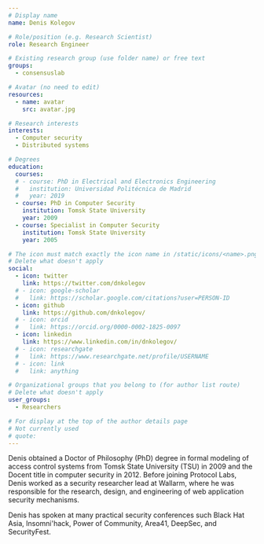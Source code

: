 ```yaml
---
# Display name
name: Denis Kolegov

# Role/position (e.g. Research Scientist)
role: Research Engineer

# Existing research group (use folder name) or free text
groups:
  - consensuslab

# Avatar (no need to edit)
resources:
  - name: avatar
    src: avatar.jpg

# Research interests
interests:
  - Computer security
  - Distributed systems

# Degrees
education:
  courses:
  # - course: PhD in Electrical and Electronics Engineering
  #   institution: Universidad Politécnica de Madrid
  #   year: 2019
  - course: PhD in Computer Security
    institution: Tomsk State University
    year: 2009
  - course: Specialist in Computer Security
    institution: Tomsk State University
    year: 2005   

# The icon must match exactly the icon name in /static/icons/<name>.png
# Delete what doesn't apply
social:
  - icon: twitter
    link: https://twitter.com/dnkolegov
  # - icon: google-scholar
  #   link: https://scholar.google.com/citations?user=PERSON-ID
  - icon: github
    link: https://github.com/dnkolegov/
  # - icon: orcid
  #   link: https://orcid.org/0000-0002-1825-0097
  - icon: linkedin
    link: https://www.linkedin.com/in/dnkolegov/
  # - icon: researchgate
  #   link: https://www.researchgate.net/profile/USERNAME
  # - icon: link
  #   link: anything

# Organizational groups that you belong to (for author list route)
# Delete what doesn't apply
user_groups:
  - Researchers

# For display at the top of the author details page
# Not currently used
# quote:
---
```

Denis obtained a Doctor of Philosophy (PhD) degree in formal modeling of access control systems from Tomsk State University (TSU) in 2009 and the Docent title in computer security in 2012. Before joining Protocol Labs, Denis worked as a security researcher lead at Wallarm, where he was responsible for the research, design, and engineering of web application security mechanisms.

Denis has spoken at many practical security conferences such Black Hat Asia, Insomni'hack, Power of Community, Area41, DeepSec, and SecurityFest.

